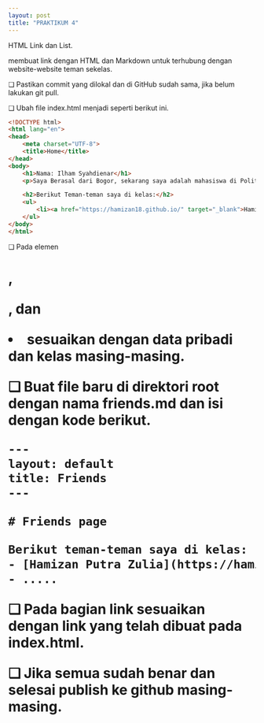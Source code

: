 ```yaml
---
layout: post
title: "PRAKTIKUM 4"
---
```


HTML Link dan List.

 membuat link dengan HTML dan Markdown untuk terhubung dengan website-website teman sekelas.

❏ Pastikan commit yang dilokal dan di GitHub sudah sama, jika belum lakukan
git pull.

❏ Ubah file index.html menjadi seperti berikut ini.

```html
<!DOCTYPE html>
<html lang="en">
<head>
    <meta charset="UTF-8">
    <title>Home</title>
</head>
<body>
    <h1>Nama: Ilham Syahdienar</h1>
    <p>Saya Berasal dari Bogor, sekarang saya adalah mahasiswa di Politeknik Negeri Lhokseumawe, saya lahir di bandung pada tanggal 19 Mei 2005. Saya suka melakukan hal hal baru yang sebelumnya belum pernah saya lakukkan, saya juga suka berpetualang</p>

    <h2>Berikut Teman-teman saya di kelas:</h2>
    <ul>
        <li><a href="https://hamizan18.github.io/" target="_blank">Hamizan Putra Zulia</a></li>
    </ul>
</body>
</html>
```

 ❏ Pada elemen <h1>, <p>, dan <li> sesuaikan dengan data pribadi dan kelas
 masing-masing.

 ❏ Buat file baru di direktori root dengan nama friends.md dan isi dengan kode
 berikut.

```html
---
layout: default
title: Friends
---

# Friends page

Berikut teman-teman saya di kelas:
- [Hamizan Putra Zulia](https://hamizan18.github.io/)
- .....
```

❏ Pada bagian link sesuaikan dengan link yang telah dibuat pada index.html.

❏ Jika semua sudah benar dan selesai publish ke github masing-masing.
